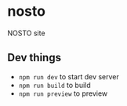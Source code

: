 # nosto

NOSTO site

## Dev things

- `npm run dev` to start dev server
- `npm run build` to build
- `npm run preview` to preview
